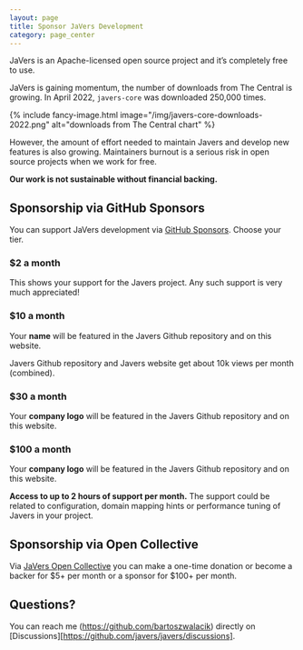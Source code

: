 ```yaml
---
layout: page
title: Sponsor JaVers Development
category: page_center
---
```


JaVers is an Apache-licensed open source project and it’s completely free to use.
 
JaVers is gaining momentum, the number of downloads from The Central is growing.
In April 2022, `javers-core` was downloaded 250,000 times.
 
{% include fancy-image.html image="/img/javers-core-downloads-2022.png" alt="downloads from The Central chart" %}

However, the amount of effort needed to maintain Javers and develop new features is also growing.
Maintainers burnout is a serious risk in open source projects when we work for free.

**Our work is not sustainable without financial backing.**

## Sponsorship via GitHub Sponsors

You can support JaVers development via [GitHub Sponsors](https://github.com/sponsors/bartoszwalacik/).
Choose your tier.

### $2 a month 
This shows your support for the Javers project. Any such support is very much appreciated!

### $10 a month 
Your **name** will be featured in the Javers Github repository and on this website.

Javers Github repository and Javers website get about 10k views per month (combined).

### $30 a month 
Your **company logo** will be featured in the Javers Github repository and on this website.

### $100 a month 
Your **company logo** will be featured in the Javers Github repository and on this website.

**Access to up to 2 hours of support per month.**
The support could be related to configuration, domain mapping hints or performance tuning of Javers in your project.

## Sponsorship via Open Collective

Via [JaVers Open Collective](https://opencollective.com/javers)
you can make a one-time donation or become a backer for $5+ per month or a sponsor for $100+ per month.

## Questions?
You can reach me (https://github.com/bartoszwalacik) 
directly on [Discussions][https://github.com/javers/javers/discussions].

